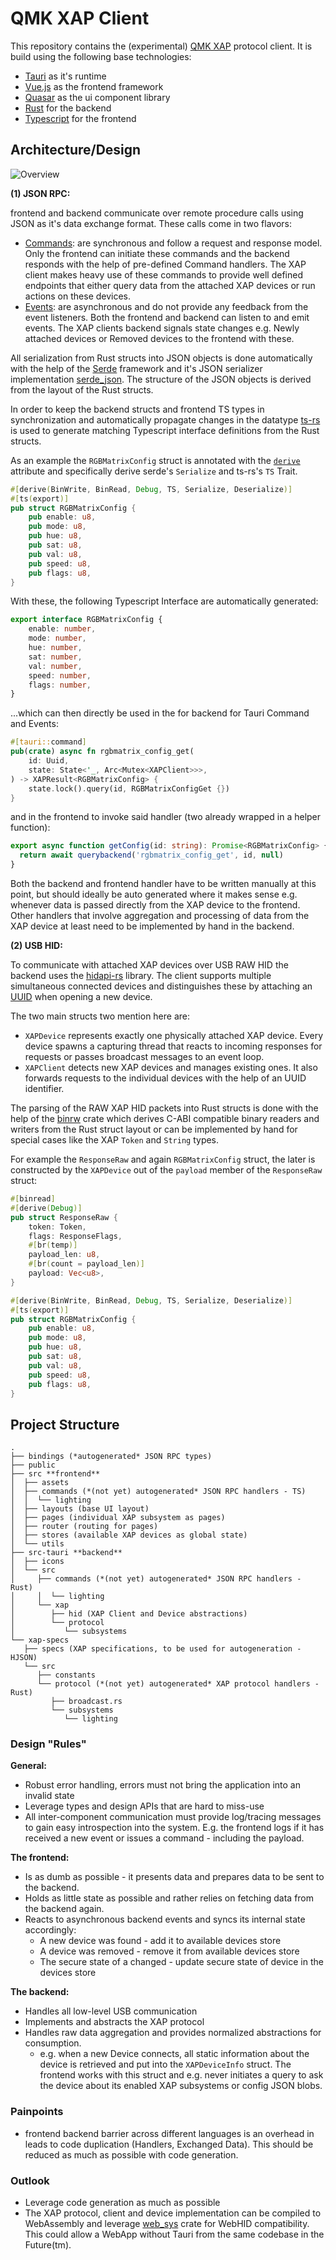 # QMK XAP Client

This repository contains the (experimental) [QMK XAP](https://github.com/qmk/qmk_firmware/pull/13733) protocol client. It is build using the following base technologies:

-   [Tauri](https://tauri.app/) as it's runtime
-   [Vue.js](https://vuejs.org/) as the frontend framework
-   [Quasar](https://quasar.dev/) as the ui component library
-   [Rust](https://www.rust-lang.org/) for the backend
-   [Typescript](https://www.typescriptlang.org/) for the frontend

## Architecture/Design

![Overview](docs/architecture.png)

**(1) JSON RPC:**

frontend and backend communicate over remote procedure calls using JSON as it's data exchange format. These calls come in two flavors:

-   [Commands](https://tauri.app/v1/guides/features/command/): are synchronous and follow a request and response model. Only the frontend can initiate these commands and the backend responds with the help of pre-defined Command handlers. The XAP client makes heavy use of these commands to provide well defined endpoints that either query data from the attached XAP devices or run actions on these devices.
-   [Events](https://tauri.app/v1/guides/features/events/): are asynchronous and do not provide any feedback from the event listeners. Both the frontend and backend can listen to and emit events. The XAP clients backend signals state changes e.g. Newly attached devices or Removed devices to the frontend with these.

All serialization from Rust structs into JSON objects is done automatically with the help of the [Serde](https://serde.rs/) framework and it's JSON serializer implementation [serde_json](https://github.com/serde-rs/json). The structure of the JSON objects is derived from the layout of the Rust structs.

In order to keep the backend structs and frontend TS types in synchronization and automatically propagate changes in the datatype [ts-rs](https://github.com/Aleph-Alpha/ts-rs) is used to generate matching Typescript interface definitions from the Rust structs.

As an example the `RGBMatrixConfig` struct is annotated with the [`derive`](https://doc.rust-lang.org/book/appendix-03-derivable-traits.html) attribute and specifically derive serde's `Serialize` and ts-rs's `TS` Trait.

```Rust
#[derive(BinWrite, BinRead, Debug, TS, Serialize, Deserialize)]
#[ts(export)]
pub struct RGBMatrixConfig {
    pub enable: u8,
    pub mode: u8,
    pub hue: u8,
    pub sat: u8,
    pub val: u8,
    pub speed: u8,
    pub flags: u8,
}
```

With these, the following Typescript Interface are automatically generated:

```Typescript
export interface RGBMatrixConfig {
    enable: number,
    mode: number,
    hue: number,
    sat: number,
    val: number,
    speed: number,
    flags: number,
}
```

...which can then directly be used in the for backend for Tauri Command and Events:

```Rust
#[tauri::command]
pub(crate) async fn rgbmatrix_config_get(
    id: Uuid,
    state: State<'_, Arc<Mutex<XAPClient>>>,
) -> XAPResult<RGBMatrixConfig> {
    state.lock().query(id, RGBMatrixConfigGet {})
}
```

and in the frontend to invoke said handler (two already wrapped in a helper function):

```Typescript
export async function getConfig(id: string): Promise<RGBMatrixConfig> {
  return await querybackend('rgbmatrix_config_get', id, null)
}
```

Both the backend and frontend handler have to be written manually at this point, but should ideally be auto generated where it makes sense e.g. whenever data is passed directly from the XAP device to the frontend. Other handlers that involve aggregation and processing of data from the XAP device at least need to be implemented by hand in the backend.

**(2) USB HID:**

To communicate with attached XAP devices over USB RAW HID the backend uses the [hidapi-rs](https://github.com/ruabmbua/hidapi-rs) library. The client supports multiple simultaneous connected devices and distinguishes these by attaching an [UUID](https://en.wikipedia.org/wiki/Universally_unique_identifier) when opening a new device.

The two main structs two mention here are:

-   `XAPDevice` represents exactly one physically attached XAP device. Every device spawns a capturing thread that reacts to incoming responses for requests or passes broadcast messages to an event loop.
-   `XAPClient` detects new XAP devices and manages existing ones. It also forwards requests to the individual devices with the help of an UUID identifier.

The parsing of the RAW XAP HID packets into Rust structs is done with the help of the [binrw](https://binrw.rs/) crate which derives C-ABI compatible binary readers and writers from the Rust struct layout or can be implemented by hand for special cases like the XAP `Token` and `String` types.

For example the `ResponseRaw` and again `RGBMatrixConfig` struct, the later is constructed by the `XAPDevice` out of the `payload` member of the `ResponseRaw` struct:

```Rust
#[binread]
#[derive(Debug)]
pub struct ResponseRaw {
    token: Token,
    flags: ResponseFlags,
    #[br(temp)]
    payload_len: u8,
    #[br(count = payload_len)]
    payload: Vec<u8>,
}

#[derive(BinWrite, BinRead, Debug, TS, Serialize, Deserialize)]
#[ts(export)]
pub struct RGBMatrixConfig {
    pub enable: u8,
    pub mode: u8,
    pub hue: u8,
    pub sat: u8,
    pub val: u8,
    pub speed: u8,
    pub flags: u8,
}
```

## Project Structure

```
.
├── bindings (*autogenerated* JSON RPC types)
├── public
├── src **frontend**
│  ├── assets
│  ├── commands (*(not yet) autogenerated* JSON RPC handlers - TS)
│  │  └── lighting
│  ├── layouts (base UI layout)
│  ├── pages (individual XAP subsystem as pages)
│  ├── router (routing for pages)
│  ├── stores (available XAP devices as global state)
│  └── utils
├── src-tauri **backend**
│  ├── icons
│  └── src
│     ├── commands (*(not yet) autogenerated* JSON RPC handlers - Rust)
│     │  └── lighting
│     └── xap
│        ├── hid (XAP Client and Device abstractions)
│        └── protocol 
│           └── subsystems
└── xap-specs
   ├── specs (XAP specifications, to be used for autogeneration - HJSON)
   └── src
      ├── constants
      └── protocol (*(not yet) autogenerated* XAP protocol handlers - Rust)
         ├── broadcast.rs
         └── subsystems
            └── lighting
```

### Design "Rules"

**General:**

-   Robust error handling, errors must not bring the application into an invalid state
-   Leverage types and design APIs that are hard to miss-use
-   All inter-component communication must provide log/tracing messages to gain easy introspection into the system. E.g. the frontend logs if it has received a new event or issues a command - including the payload.

**The frontend:**

-   Is as dumb as possible - it presents data and prepares data to be sent to the backend.
-   Holds as little state as possible and rather relies on fetching data from the backend again.
-   Reacts to asynchronous backend events and syncs its internal state accordingly:
    -   A new device was found - add it to available devices store
    -   A device was removed - remove it from available devices store
    -   The secure state of a changed - update secure state of device in the devices store

**The backend:**

-   Handles all low-level USB communication
-   Implements and abstracts the XAP protocol
-   Handles raw data aggregation and provides normalized abstractions for consumption.
    -   e.g. when a new Device connects, all static information about the device is retrieved and put into the `XAPDeviceInfo` struct. The frontend works with this struct and e.g. never initiates a query to ask the device about its enabled XAP subsystems or config JSON blobs.

### Painpoints

-   frontend backend barrier across different languages is an overhead in leads to code duplication (Handlers, Exchanged Data). This should be reduced as much as possible with code generation.

### Outlook

-   Leverage code generation as much as possible
-   The XAP protocol, client and device implementation can be compiled to WebAssembly and leverage [web_sys](`https://docs.rs/web-sys/latest/web_sys/struct.Usb.html`) crate for WebHID compatibility. This could allow a WebApp without Tauri from the same codebase in the Future(tm).

